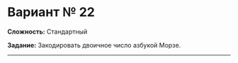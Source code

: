 # Вариант № 22
**Сложность:** Стандартный

**Задание:**  Закодировать двоичное число азбукой Морзе.

---